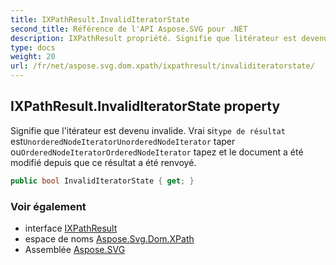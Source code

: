 ```yaml
---
title: IXPathResult.InvalidIteratorState
second_title: Référence de l'API Aspose.SVG pour .NET
description: IXPathResult propriété. Signifie que litérateur est devenu invalide. Vrai sitype de résultat estUnorderedNodeIteratorUnorderedNodeIterator taper ouOrderedNodeIteratorOrderedNodeIterator tapez et le document a été modifié depuis que ce résultat a été renvoyé.
type: docs
weight: 20
url: /fr/net/aspose.svg.dom.xpath/ixpathresult/invaliditeratorstate/
---
```

## IXPathResult.InvalidIteratorState property

Signifie que l'itérateur est devenu invalide. Vrai si`type de résultat` est`UnorderedNodeIteratorUnorderedNodeIterator` taper ou`OrderedNodeIteratorOrderedNodeIterator` tapez et le document a été modifié depuis que ce résultat a été renvoyé.

```csharp
public bool InvalidIteratorState { get; }
```

### Voir également

* interface [IXPathResult](../)
* espace de noms [Aspose.Svg.Dom.XPath](../../ixpathresult/)
* Assemblée [Aspose.SVG](../../../)


